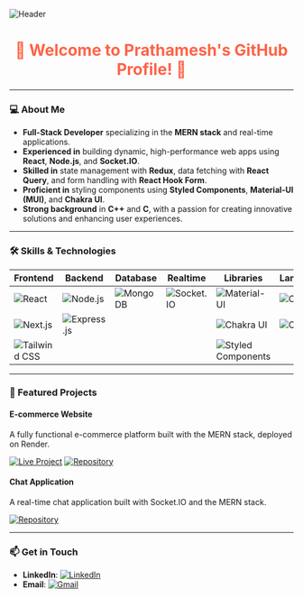<!-- Header Image -->
![Header](https://planetozh.com/blog/wp-content/uploads/2013/06/hello-world.png)

<h1 align="center" style="color: #FF6347;">🌟 Welcome to Prathamesh's GitHub Profile! 🌟</h1>

---

### 💻 About Me

- **Full-Stack Developer** specializing in the **MERN stack** and real-time applications.
- **Experienced in** building dynamic, high-performance web apps using **React**, **Node.js**, and **Socket.IO**.
- **Skilled in** state management with **Redux**, data fetching with **React Query**, and form handling with **React Hook Form**.
- **Proficient in** styling components using **Styled Components**, **Material-UI (MUI)**, and **Chakra UI**.
- **Strong background** in **C++** and **C**, with a passion for creating innovative solutions and enhancing user experiences.

---

### 🛠️ Skills & Technologies

| **Frontend** | **Backend** | **Database** | **Realtime** | **Libraries** | **Languages** |
|--------------|-------------|--------------|--------------|---------------|---------------|
| ![React](https://img.shields.io/badge/React-61DAFB?style=for-the-badge&logo=react&logoColor=white) | ![Node.js](https://img.shields.io/badge/Node.js-339933?style=for-the-badge&logo=nodedotjs&logoColor=white) | ![MongoDB](https://img.shields.io/badge/MongoDB-47A248?style=for-the-badge&logo=mongodb&logoColor=white) | ![Socket.IO](https://img.shields.io/badge/Socket.IO-010101?style=for-the-badge&logo=socketdotio&logoColor=white) | ![Material-UI](https://img.shields.io/badge/Material--UI-0081CB?style=for-the-badge&logo=material-ui&logoColor=white) | ![C++](https://img.shields.io/badge/C++-00599C?style=for-the-badge&logo=cplusplus&logoColor=white) |
| ![Next.js](https://img.shields.io/badge/Next.js-000000?style=for-the-badge&logo=nextdotjs&logoColor=white) | ![Express.js](https://img.shields.io/badge/Express.js-000000?style=for-the-badge&logo=express&logoColor=white) | | | ![Chakra UI](https://img.shields.io/badge/Chakra_UI-319795?style=for-the-badge&logo=chakra-ui&logoColor=white) | ![C](https://img.shields.io/badge/C-00599C?style=for-the-badge&logo=c&logoColor=white) |
| ![Tailwind CSS](https://img.shields.io/badge/Tailwind_CSS-38B2AC?style=for-the-badge&logo=tailwind-css&logoColor=white) | | | | ![Styled Components](https://img.shields.io/badge/Styled_Components-DB7093?style=for-the-badge&logo=styled-components&logoColor=white) | |

---

### 🌟 Featured Projects

#### **E-commerce Website**
A fully functional e-commerce platform built with the MERN stack, deployed on Render.

[![Live Project](https://img.shields.io/badge/Live%20Project-000000?style=for-the-badge&logo=render&logoColor=white)](https://ecommerce-2hzp.onrender.com/)
[![Repository](https://img.shields.io/badge/Repository-181717?style=for-the-badge&logo=github)](https://github.com/dhereprathamesh/Ecommerce_With_Admin_Panel.git)

#### **Chat Application**
A real-time chat application built with Socket.IO and the MERN stack.

[![Repository](https://img.shields.io/badge/Repository-181717?style=for-the-badge&logo=github)](https://github.com/dhereprathamesh/Mern-Chat-App.git)

---

### 📫 Get in Touch

- **LinkedIn**: [![LinkedIn](https://img.shields.io/badge/LinkedIn-0A66C2?style=for-the-badge&logo=linkedin&logoColor=white)](https://www.linkedin.com/in/dhere23/)
- **Email**: [![Gmail](https://img.shields.io/badge/Gmail-D14836?style=for-the-badge&logo=gmail&logoColor=white)](mailto:dhereprathamesh@gmail.com)
